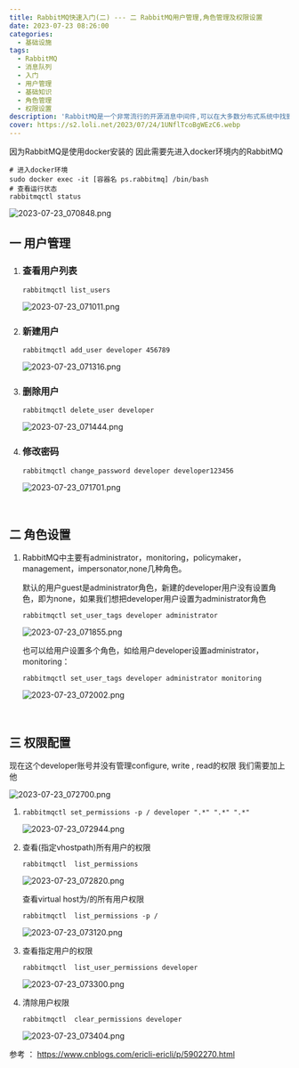 ```yaml
---
title: RabbitMQ快速入门(二) --- 二 RabbitMQ用户管理,角色管理及权限设置
date: 2023-07-23 08:26:00
categories:
  - 基础设施
tags:
  - RabbitMQ
  - 消息队列
  - 入门
  - 用户管理
  - 基础知识
  - 角色管理
  - 权限设置
description: 'RabbitMQ是一个非常流行的开源消息中间件,可以在大多数分布式系统中找到它的身影。它具有可靠、灵活、易用等优点,是构建异步处理和事件驱动架构的重要选择。 全文包括以下内容一docker安装RabbitMQ 二 RabbitMQ用户管理,角色管理及权限设置 三 如何保证消息99.99%被发送成功？四 如何通过持久化保证消息99.99%不丢失? 五 如何保证队列里的消息99.99%被消费'
cover: https://s2.loli.net/2023/07/24/1UNflTcoBgWEzC6.webp
---
```



因为RabbitMQ是使用docker安装的 因此需要先进入docker环境内的RabbitMQ

```shell
# 进入docker环境
sudo docker exec -it [容器名 ps.rabbitmq] /bin/bash
# 查看运行状态
rabbitmqctl status
```

![2023-07-23_070848.png](https://s2.loli.net/2023/07/23/dHYSOjvsRTq5faM.png)

## 一 用户管理

1. ### 查看用户列表

   ```shell
   rabbitmqctl list_users
   ```

   ![2023-07-23_071011.png](https://s2.loli.net/2023/07/23/h1J4agofqscKIPH.png)

2. ### 新建用户

   ```shell
   rabbitmqctl add_user developer 456789
   ```

   ![2023-07-23_071316.png](https://s2.loli.net/2023/07/23/3gVyCc76uRDOT8s.png)

3. ### 删除用户

   ```shell
   rabbitmqctl delete_user developer
   ```

   ![2023-07-23_071444.png](https://s2.loli.net/2023/07/23/s6FTgW58u7jAHPx.png)

4. ### 修改密码

   ```shell
   rabbitmqctl change_password developer developer123456
   ```

   ![2023-07-23_071701.png](https://s2.loli.net/2023/07/23/qz1QIem2J4Avyjp.png)

‍

## 二 角色设置

1. RabbitMQ中主要有administrator，monitoring，policymaker，management，impersonator,none几种角色。

   默认的用户guest是administrator角色，新建的developer用户没有设置角色，即为none，如果我们想把developer用户设置为administrator角色

   ```shell
   rabbitmqctl set_user_tags developer administrator
   ```

   ![2023-07-23_071855.png](https://s2.loli.net/2023/07/23/sovTtn8EAhJc1ZH.png)

   也可以给用户设置多个角色，如给用户developer设置administrator，monitoring：

   ```shell
   rabbitmqctl set_user_tags developer administrator monitoring
   ```
   ![2023-07-23_072002.png](https://s2.loli.net/2023/07/23/sAXQuOeCZln73tV.png)

​       

## 三 权限配置

现在这个developer账号并没有管理configure, write , read的权限 我们需要加上他

![2023-07-23_072700.png](https://s2.loli.net/2023/07/23/RTLsSZYNmoiXEnD.png)

1. ```shell
   rabbitmqctl set_permissions -p / developer ".*" ".*" ".*"
   ```
   ![2023-07-23_072944.png](https://s2.loli.net/2023/07/23/QtNvsz1nfW6aVPC.png)

2. 查看(指定vhostpath)所有用户的权限

   ```shell
   rabbitmqctl  list_permissions
   ```

   ![2023-07-23_072820.png](https://s2.loli.net/2023/07/23/Ap27rHsjGg3JTYq.png)

   查看virtual host为/的所有用户权限

   ```shell
   rabbitmqctl  list_permissions -p /
   ```
   ![2023-07-23_073120.png](https://s2.loli.net/2023/07/23/Q1bDua9AlNk25Ci.png)

3. 查看指定用户的权限

   ```shell
   rabbitmqctl  list_user_permissions developer
   ```
   ![2023-07-23_073300.png](https://s2.loli.net/2023/07/23/AXtdCHklR8V1GEr.png)

4. 清除用户权限

   ```shell
   rabbitmqctl  clear_permissions developer
   ```
   ![2023-07-23_073404.png](https://s2.loli.net/2023/07/23/8X2uJSwUBET1Ay3.png)

参考 ： https://www.cnblogs.com/ericli-ericli/p/5902270.html

